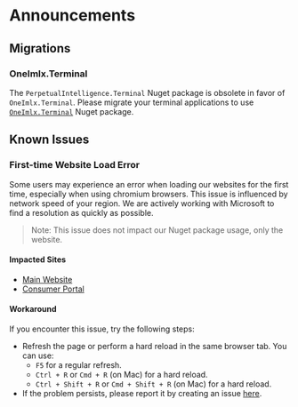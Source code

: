 # Announcements

## Migrations

### OneImlx.Terminal
The `PerpetualIntelligence.Terminal` Nuget package is obsolete in favor of `OneImlx.Terminal`. Please migrate your terminal applications to use [`OneImlx.Terminal`](https://www.nuget.org/packages/OneImlx.Terminal) Nuget package.

## Known Issues

### First-time Website Load Error
Some users may experience an error when loading our websites for the first time, especially when using chromium browsers. This issue is influenced by network speed of your region. We are actively working with Microsoft to find a resolution as quickly as possible.

>Note: This issue does not impact our Nuget package usage, only the website.

#### Impacted Sites
- [Main Website](https://www.perpetualintelligence.com/)
- [Consumer Portal](https://www.consumer.perpetualintelligence.com/)

#### Workaround
If you encounter this issue, try the following steps:
- Refresh the page or perform a hard reload in the same browser tab. You can use:
  - `F5` for a regular refresh.
  - `Ctrl + R` or `Cmd + R` (on Mac) for a hard reload.
  - `Ctrl + Shift + R` or `Cmd + Shift + R` (on Mac) for a hard reload.
- If the problem persists, please report it by creating an issue [here](https://github.com/perpetualintelligence/requests).
